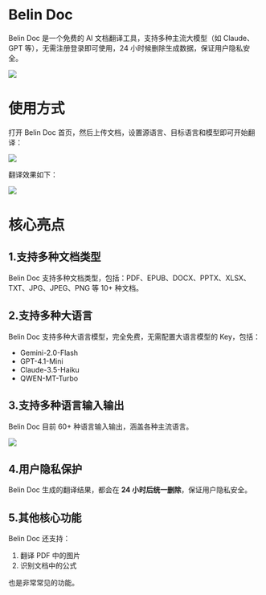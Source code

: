 # Belin Doc
Belin Doc 是一个免费的 AI 文档翻译工具，支持多种主流大模型（如 Claude、GPT 等），无需注册登录即可使用，24 小时候删除生成数据，保证用户隐私安全。

![](https://cdn.nlark.com/yuque/0/2025/png/186051/1755092977901-ea555537-ed9f-484c-b683-eeb2db11ce5d.png)

# 使用方式
打开 Belin Doc 首页，然后上传文档，设置源语言、目标语言和模型即可开始翻译：

![](https://cdn.nlark.com/yuque/0/2025/png/186051/1755093556959-0b9e8cf4-21c0-4b94-b7d2-0da914d1fd6c.png)

翻译效果如下：

![](https://cdn.nlark.com/yuque/0/2025/png/186051/1755094103047-8fad403e-d385-4d78-b54f-eac8132bf8aa.png)

# 核心亮点
## 1.支持多种文档类型
Belin Doc 支持多种文档类型，包括：PDF、EPUB、DOCX、PPTX、XLSX、TXT、JPG、JPEG、PNG 等 10+ 种文档。



## 2.支持多种大语言
Belin Doc 支持多种大语言模型，完全免费，无需配置大语言模型的 Key，包括：

+ Gemini-2.0-Flash
+ GPT-4.1-Mini
+ Claude-3.5-Haiku
+ QWEN-MT-Turbo



## 3.支持多种语言输入输出
Belin Doc 目前 60+ 种语言输入输出，涵盖各种主流语言。

![](https://cdn.nlark.com/yuque/0/2025/png/186051/1755093352511-eb2c1803-06c8-4a9c-b39a-ea246c0d708b.png)

## 4.用户隐私保护
Belin Doc 生成的翻译结果，都会在 **24 小时后统一删除**，保证用户隐私安全。



## 5.其他核心功能
Belin Doc 还支持：

1. 翻译 PDF 中的图片
2. 识别文档中的公式

也是非常常见的功能。

